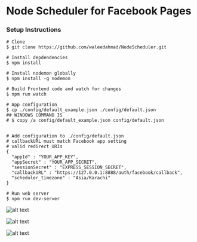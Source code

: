 # Node Scheduler for Facebook Pages

### Setup Instructions

```
# Clone
$ git clone https://github.com/waleedahmad/NodeScheduler.git

# Install depdendencies
$ npm install

# Install nodemon globally
$ npm install -g nodemon

# Build Frontend code and watch for changes
$ npm run watch

# App configuration
$ cp ./config/default_example.json ./config/default.json
## WINDOWS COMMAND IS
# $ copy /a config/default_example.json config/default.json


# Add configuration to ./config/default.json
# callbackURL must match Facebook app setting 
# valid redirect URIs
{
  "appId" : "YOUR_APP_KEY",
  "appSecret" : "YOUR_APP_SECRET",
  "sessionSecret" : "EXPRESS_SESSION_SECRET",
  "callbackURL" : "https://127.0.0.1:8888/auth/facebook/callback",
  "scheduler_timezone" : "Asia/Karachi"
}

# Run web server
$ npm run dev-server
```

![alt text](https://i.imgur.com/kPIHYCZ.png)

![alt text](https://i.imgur.com/zeCQXFb.png)

![alt text](https://i.imgur.com/dYHuo7t.png)



